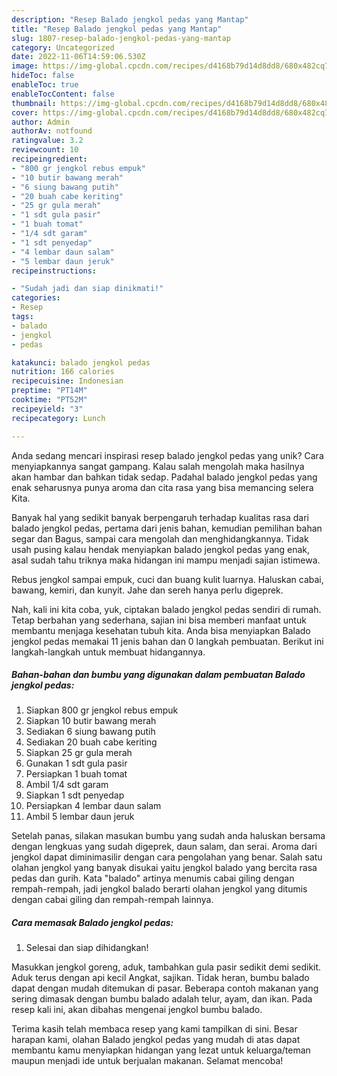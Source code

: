 ```yaml
---
description: "Resep Balado jengkol pedas yang Mantap"
title: "Resep Balado jengkol pedas yang Mantap"
slug: 1807-resep-balado-jengkol-pedas-yang-mantap
category: Uncategorized
date: 2022-11-06T14:59:06.530Z
image: https://img-global.cpcdn.com/recipes/d4168b79d14d8dd8/680x482cq70/balado-jengkol-pedas-foto-resep-utama.jpg
hideToc: false
enableToc: true
enableTocContent: false
thumbnail: https://img-global.cpcdn.com/recipes/d4168b79d14d8dd8/680x482cq70/balado-jengkol-pedas-foto-resep-utama.jpg
cover: https://img-global.cpcdn.com/recipes/d4168b79d14d8dd8/680x482cq70/balado-jengkol-pedas-foto-resep-utama.jpg
author: Admin
authorAv: notfound
ratingvalue: 3.2
reviewcount: 10
recipeingredient:
- "800 gr jengkol rebus empuk"
- "10 butir bawang merah"
- "6 siung bawang putih"
- "20 buah cabe keriting"
- "25 gr gula merah"
- "1 sdt gula pasir"
- "1 buah tomat"
- "1/4 sdt garam"
- "1 sdt penyedap"
- "4 lembar daun salam"
- "5 lembar daun jeruk"
recipeinstructions:

- "Sudah jadi dan siap dinikmati!"
categories:
- Resep
tags:
- balado
- jengkol
- pedas

katakunci: balado jengkol pedas 
nutrition: 166 calories
recipecuisine: Indonesian
preptime: "PT14M"
cooktime: "PT52M"
recipeyield: "3"
recipecategory: Lunch

---
```





Anda sedang mencari inspirasi resep balado jengkol pedas yang unik? Cara menyiapkannya sangat gampang. Kalau salah mengolah maka hasilnya akan hambar dan bahkan tidak sedap. Padahal balado jengkol pedas yang enak seharusnya punya aroma dan cita rasa yang bisa memancing selera Kita.





Banyak hal yang sedikit banyak berpengaruh terhadap kualitas rasa dari balado jengkol pedas, pertama dari jenis bahan, kemudian pemilihan bahan segar dan Bagus, sampai cara mengolah dan menghidangkannya. Tidak usah pusing kalau hendak menyiapkan balado jengkol pedas yang enak,      asal sudah tahu triknya maka hidangan ini mampu menjadi sajian istimewa.














Rebus jengkol sampai empuk, cuci dan buang kulit luarnya. Haluskan cabai, bawang, kemiri, dan kunyit. Jahe dan sereh hanya perlu digeprek.






Nah, kali ini kita coba, yuk, ciptakan balado jengkol pedas sendiri di rumah. Tetap berbahan yang sederhana, sajian ini bisa memberi manfaat untuk membantu menjaga kesehatan tubuh kita. Anda bisa menyiapkan Balado jengkol pedas memakai 11 jenis bahan dan 0 langkah pembuatan. Berikut ini langkah-langkah untuk membuat hidangannya.

<!--inarticleads1-->

##### Bahan-bahan dan bumbu yang digunakan dalam pembuatan Balado jengkol pedas:

1. Siapkan 800 gr jengkol rebus empuk
1. Siapkan 10 butir bawang merah
1. Sediakan 6 siung bawang putih
1. Sediakan 20 buah cabe keriting
1. Siapkan 25 gr gula merah
1. Gunakan 1 sdt gula pasir
1. Persiapkan 1 buah tomat
1. Ambil 1/4 sdt garam
1. Siapkan 1 sdt penyedap
1. Persiapkan 4 lembar daun salam
1. Ambil 5 lembar daun jeruk


Setelah panas, silakan masukan bumbu yang sudah anda haluskan bersama dengan lengkuas yang sudah digeprek, daun salam, dan serai. Aroma dari jengkol dapat diminimasilir dengan cara pengolahan yang benar. Salah satu olahan jengkol yang banyak disukai yaitu jengkol balado yang bercita rasa pedas dan gurih. Kata &#34;balado&#34; artinya menumis cabai giling dengan rempah-rempah, jadi jengkol balado berarti olahan jengkol yang ditumis dengan cabai giling dan rempah-rempah lainnya. 

<!--inarticleads2-->

##### Cara memasak Balado jengkol pedas:


1. Selesai dan siap dihidangkan!

Masukkan jengkol goreng, aduk, tambahkan gula pasir sedikit demi sedikit. Aduk terus dengan api kecil Angkat, sajikan. Tidak heran, bumbu balado dapat dengan mudah ditemukan di pasar. Beberapa contoh makanan yang sering dimasak dengan bumbu balado adalah telur, ayam, dan ikan. Pada resep kali ini, akan dibahas mengenai jengkol bumbu balado. 

Terima kasih telah membaca resep yang kami tampilkan di sini. Besar harapan kami, olahan Balado jengkol pedas yang mudah di atas dapat membantu kamu menyiapkan hidangan yang lezat untuk keluarga/teman maupun menjadi ide untuk berjualan makanan. Selamat mencoba!
